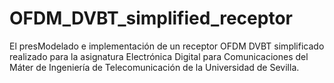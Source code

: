 # OFDM_DVBT_simplified_receptor
El presModelado e implementación de un receptor OFDM DVBT simplificado realizado para la asignatura Electrónica Digital para Comunicaciones del Máter de Ingeniería de Telecomunicación de la Universidad de Sevilla.
